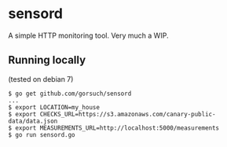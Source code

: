 sensord
=========

A simple HTTP monitoring tool. Very much a WIP.

## Running locally

(tested on debian 7)

```
$ go get github.com/gorsuch/sensord
...
$ export LOCATION=my_house
$ export CHECKS_URL=https://s3.amazonaws.com/canary-public-data/data.json
$ export MEASUREMENTS_URL=http://localhost:5000/measurements
$ go run sensord.go
```
